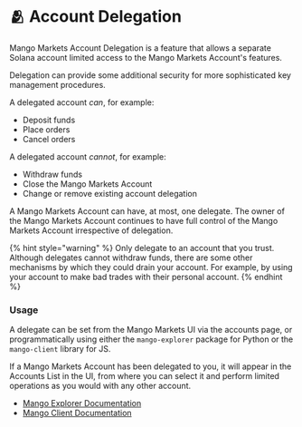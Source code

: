 # 🫂 Account Delegation

Mango Markets Account Delegation is a feature that allows a separate Solana account limited access to the Mango Markets Account's features.

Delegation can provide some additional security for more sophisticated key management procedures.

A delegated account _can_, for example:

* Deposit funds
* Place orders
* Cancel orders

A delegated account _cannot_, for example:

* Withdraw funds
* Close the Mango Markets Account
* Change or remove existing account delegation

A Mango Markets Account can have, at most, one delegate. The owner of the Mango Markets Account continues to have full control of the Mango Markets Account irrespective of delegation.

{% hint style="warning" %}
Only delegate to an account that you trust. Although delegates cannot withdraw funds, there are some other mechanisms by which they could drain your account. For example, by using your account to make bad trades with their personal account.
{% endhint %}

### Usage

A delegate can be set from the Mango Markets UI via the accounts page, or programmatically using either the `mango-explorer` package for Python or the `mango-client` library for JS.

If a Mango Markets Account has been delegated to you, it will appear in the Accounts List in the UI, from where you can select it and perform limited operations as you would with any other account.

* [Mango Explorer Documentation](https://github.com/blockworks-foundation/mango-explorer/blob/main/docs/Delegation.md)
* [Mango Client Documentation](https://blockworks-foundation.github.io/mango-client-v3/classes/MangoClient.html#setDelegate)
